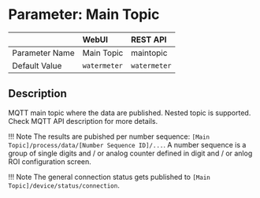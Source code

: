 # Parameter: Main Topic

|                   | WebUI               | REST API
|:---               |:---                 |:----
| Parameter Name    | Main Topic          | maintopic
| Default Value     | `watermeter`        | `watermeter`


## Description

MQTT main topic where the data are published. 
Nested topic is supported. Check MQTT API description for more details.

!!! Note
    The results are pubished per number sequence: `[Main Topic]/process/data/[Number Sequence ID]/...`. 
    A number sequence is a group of single digits and / or analog counter defined in digit and / 
    or anlog ROI configuration screen.

!!! Note
    The general connection status gets published to `[Main Topic]/device/status/connection`. 
